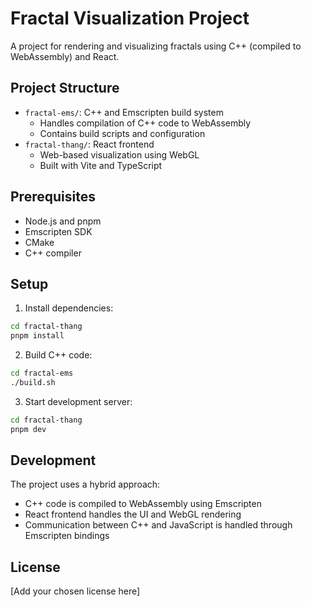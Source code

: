 # Fractal Visualization Project

A project for rendering and visualizing fractals using C++ (compiled to WebAssembly) and React.

## Project Structure

- `fractal-ems/`: C++ and Emscripten build system
  - Handles compilation of C++ code to WebAssembly
  - Contains build scripts and configuration
- `fractal-thang/`: React frontend
  - Web-based visualization using WebGL
  - Built with Vite and TypeScript

## Prerequisites

- Node.js and pnpm
- Emscripten SDK
- CMake
- C++ compiler

## Setup

1. Install dependencies:
```bash
cd fractal-thang
pnpm install
```

2. Build C++ code:
```bash
cd fractal-ems
./build.sh
```

3. Start development server:
```bash
cd fractal-thang
pnpm dev
```

## Development

The project uses a hybrid approach:
- C++ code is compiled to WebAssembly using Emscripten
- React frontend handles the UI and WebGL rendering
- Communication between C++ and JavaScript is handled through Emscripten bindings

## License

[Add your chosen license here] 